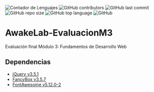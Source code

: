 ![Contador de Lenguajes](https://img.shields.io/github/languages/count/rhacs/AwakeLab-EvaluacionM3?style=flat-square) ![GitHub contributors](https://img.shields.io/github/contributors/rhacs/AwakeLab-EvaluacionM3?style=flat-square) ![GitHub last commit](https://img.shields.io/github/last-commit/rhacs/AwakeLab-EvaluacionM3?style=flat-square) ![GitHub repo size](https://img.shields.io/github/repo-size/rhacs/AwakeLab-EvaluacionM3?style=flat-square) ![GitHub top language](https://img.shields.io/github/languages/top/rhacs/AwakeLab-EvaluacionM3?style=flat-square) ![GitHub](https://img.shields.io/github/license/rhacs/AwakeLab-EvaluacionM3?style=flat-square)

# AwakeLab-EvaluacionM3

Evaluación final Módulo 3: Fundamentos de Desarrollo Web

## Dependencias

 * [jQuery v3.5.1](https://code.jquery.com)
 * [FancyBox v3.5.7](https://fancyapps.com)
 * [FontAwesome v5.12.0-2](https://fontawesome.com)
